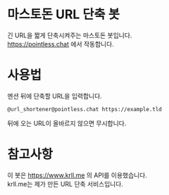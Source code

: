 # 마스토돈 URL 단축 봇
긴 URL을 짧게 단축시켜주는 마스토돈 봇입니다.   
https://pointless.chat 에서 작동합니다.

# 사용법
멘션 뒤에 단축할 URL을 입력합니다.
```
@url_shortener@pointless.chat https://example.tld
```
뒤에 오는 URL이 올바르지 않으면 무시합니다.   

# 참고사항
이 봇은 https://www.krll.me 의 API를 이용했습니다.   
krll.me는 제가 만든 URL 단축 서비스입니다.